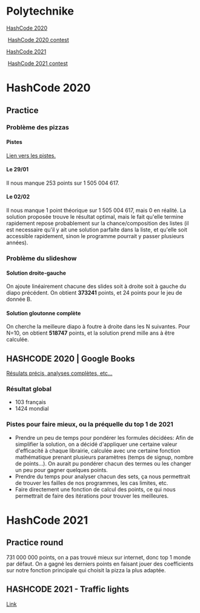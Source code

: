 # Polytechnike

[HashCode 2020](#HashCode-2020)

​	[HashCode 2020 contest](##HASHCODE-2020-|-Google-Books)

[HashCode 2021](#Hashcode-2021)

​	[HashCode 2021 contest](##HASHCODE-2021---Traffic-lights)

# HashCode 2020

## Practice

### Problème des pizzas

#### Pistes

[Lien vers les pistes.](2020/Pizza/PistePizza.md)

#### Le 29/01

Il nous manque 253 points sur 1 505 004 617.

#### Le 02/02

Il nous manque 1 point théorique sur 1 505 004 617, mais 0 en réalité. La solution proposée trouve le résultat optimal, mais le fait qu'elle termine rapidement repose probablement sur la chance/composition des listes (il est necessaire qu'il y ait une solution parfaite dans la liste, et qu'elle soit accessible rapidement, sinon le programme pourrait y passer plusieurs années).

### Problème du slideshow

#### Solution droite-gauche

On ajoute linéairement chacune des slides soit à droite soit à gauche du diapo précédent. On obtient **373241** points, et 24 points pour le jeu de donnée B.

#### Solution gloutonne complète

On cherche la meilleure diapo à foutre à droite dans les N suivantes. Pour N=10, on obtient **518747** points, et la solution prend mille ans à être calculée.

## HASHCODE 2020 | Google Books

[Résulats précis, analyses complètes, etc...](2020/coconut/Heysalutatouslesamiscestdavidlafargepokemonjesperequevousallezbienaujourdhui.md)

### Résultat global
- 103 français
- 1424 mondial

### Pistes pour faire mieux, ou la préquelle du top 1 de 2021
- Prendre un peu de temps pour pondérer les formules décidées: Afin de simplifier la solution, on a décidé d'appliquer une certaine valeur d'efficacité à chaque librairie, calculée avec une certaine fonction mathématique prenant plusieurs paramètres (temps de signup, nombre de points...). On aurait pu pondérer chacun des termes ou les changer un peu pour gagner quelques points.
- Prendre du temps pour analyser chacun des sets, ça nous permettrait de trouver les failles de nos programmes, les cas limites, etc.
- Faire directement une fonction de calcul des points, ce qui nous permettrait de faire des itérations pour trouver les meilleures.

# HashCode 2021 

## Practice round

731 000 000 points, on a pas trouvé mieux sur internet, donc top 1 monde par défaut.
On a gagné les derniers points en faisant jouer des coefficients sur notre fonction principale qui choisit la pizza la plus adaptée.

## HASHCODE 2021 - Traffic lights

[Link](2021/traffic-lights/traffic-lights.md)